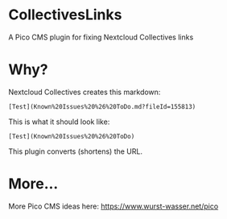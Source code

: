 # CollectivesLinks
A Pico CMS plugin for fixing Nextcloud Collectives links

# Why?

Nextcloud Collectives creates this markdown:

````
[Test](Known%20Issues%20%26%20ToDo.md?fileId=155813)
````

This is what it should look like:

````
[Test](Known%20Issues%20%26%20ToDo)
````

This plugin converts (shortens) the URL.

# More...
More Pico CMS ideas here: https://www.wurst-wasser.net/pico

